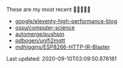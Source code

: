 These are my most recent 🌟🌟🌟🌟🌟

* [google/eleventy-high-performance-blog](https://github.com/google/eleventy-high-performance-blog)
* [ossu/computer-science](https://github.com/ossu/computer-science)
* [automerge/pushpin](https://github.com/automerge/pushpin)
* [pdbogen/unifi2mqtt](https://github.com/pdbogen/unifi2mqtt)
* [mdhiggins/ESP8266-HTTP-IR-Blaster](https://github.com/mdhiggins/ESP8266-HTTP-IR-Blaster)

Last updated: 2020-09-10T03:09:50.878181
